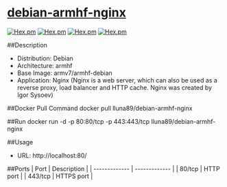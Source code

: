 # [debian-armhf-nginx](https://hub.docker.com/r/lluna89/debian-armhf-nginx/)
[![Hex.pm](https://images.microbadger.com/badges/version/lluna89/debian-armhf-nginx.svg)](https://hub.docker.com/r/lluna89/debian-armhf-nginx/)
[![Hex.pm](https://images.microbadger.com/badges/image/lluna89/debian-armhf-nginx.svg)](https://hub.docker.com/r/lluna89/debian-armhf-nginx/)
[![Hex.pm](https://images.microbadger.com/badges/stars/lluna89/debian-armhf-nginx.svg)](https://hub.docker.com/r/lluna89/debian-armhf-nginx/)
[![Hex.pm](https://images.microbadger.com/badges/pulls/lluna89/debian-armhf-nginx.svg)](https://hub.docker.com/r/lluna89/debian-armhf-nginx/)

##Description
- Distribution: Debian
- Architecture: armhf
- Base Image: armv7/armhf-debian
- Application: Nginx (Nginx is a web server, which can also be used as a reverse proxy, load balancer and HTTP cache. Nginx was created by Igor Sysoev)

##Docker Pull Command
docker pull lluna89/debian-armhf-nginx

##Run
docker run -d -p 80:80/tcp -p 443:443/tcp lluna89/debian-armhf-nginx

##Usage
- URL: http://localhost:80/

##Ports
| Port  | Description |
| ------------- | ------------- |
| 80/tcp  | HTTP port  |
| 443/tcp  | HTTPS port  |
